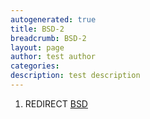 ```yaml
---
autogenerated: true
title: BSD-2
breadcrumb: BSD-2
layout: page
author: test author
categories: 
description: test description
---
```


1.  REDIRECT [BSD](BSD "wikilink")
